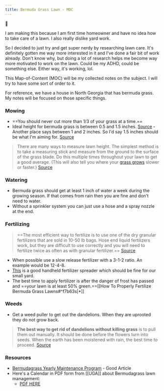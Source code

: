 ```yaml
---
title: Bermuda Grass Lawn - MOC
---
```


🌿

I am making this because I am first time homeowner and have no idea how to take care of a lawn. I also really dislike yard work.

So I decided to just try and get super nerdy by researching lawn care. It's definitely gotten me way more interested in it and I've done a fair bit of work already. Don't know why, but doing a lot of research helps me become way more motivated to work on the lawn. Could be my ADHD, could be something else. Either  way, it's working, lol.

This Map-of-Content (MOC) will be my collected notes on the subject. I will try to have some sort of order to it. 

For reference, we have a house in North Georgia that has bermuda grass. My notes will be focused on those specific things.

### Mowing
* ==You should never cut more than 1/3 of your grass at a time.==
* Ideal height for bermuda grass is between 0.5 and 1.5 inches. [Source](https://sodsolutions.com/lawn-care-guides/spring-maintenance-tips-for-your-bermuda-grass-lawn/) - Another place says between 1 and 2 inches. So I'd say 1.5 inches should be what I'm aiming for. [Source](https://www.walterreeves.com/lawn-care/bermudagrass-mowing-correctly/)
> There are many ways to measure lawn height. The simplest method is to take a measuring stick and measure from the ground to the surface of the grass blade. Do this multiple times throughout your lawn to get a good average. (This will also tell you where your [grass grows](https://obsessedlawn.com/how-long-does-grass-seed-take-to-grow/) slower or faster.) [Source](https://obsessedlawn.com/how-to-measure-lawn-mower-cutting-height-2/)


### Watering
* Bermuda grass should get at least 1 inch of water a week during the growing season. If that comes from rain then you are fine and don't need to water.
* Without a sprinkler system you can just use a hose and a spray nozzle at the end.

### Fertilizing
> ==The most efficient way to fertilize is to use one of the dry granular fertilizers that are sold in 10-50 lb bags. Hose end liquid fertilizers work, but they are difficult to use correctly and you will need to fertilize twice as often as with granular fertilizer.== [Source](https://www.outsidepride.com/seed/grass-seed/bermuda-grass-seed/Fertilizing-Bermuda-Grass/)

* When possible use a slow release fertilizer with a 3-1-2 ratio. An example would be 12-4-8.
* [This](https://www.homedepot.com/p/Scotts-Wizz-Spreader-71131/206601107?ITC=AUC-129461-23-12140) is a good handheld fertilizer spreader which should be fine for our small yard.
* The best time to apply fertilizer is after the danger of frost has passed and ==your lawn is at least 50% green.==[[How To Properly Fertilize Bermuda Grass Lawns#^f7b63s|*]]


### Weeds
* Get a weed puller to get out the dandelions. When they are uprooted they do not grow back.
> **The best way to get rid of dandelions without killing grass** is to pull them out manually. It should be done before the flowers turn into seeds. When the earth has been moistened with rain, the best time to proceed. [Source](https://www.overtopinfo.com/get-rid-of-dandelions-naturally/#:~:text=%20How%20to%20Remove%20Dandelions%20from%20Lawn%3F%20,as%20a%20natural%20ingredient%20in%20the...%20More%20)


### Resources
* [Bermudagrass Yearly Maintenance Program](https://hgic.clemson.edu/factsheet/bermudagrass-maintenance-calendar/) - Good Article
* Here's a Calendar in PDF form from [[UGA]] about Bermudagrass lawn management:
	* [PDF HERE](https://extension.uga.edu/content/dam/extension-county-offices/forsyth-county/anr/BermudagrassLawnCalendar.pdf)
